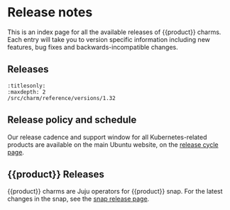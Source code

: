 # Release notes

This is an index page for all the available releases of {{product}} charms. Each entry
will take you to version specific information including new features, bug fixes
and backwards-incompatible changes.

## Releases


```{toctree}
:titlesonly:
:maxdepth: 2
/src/charm/reference/versions/1.32
```


## Release policy and schedule

Our release cadence and support window for all Kubernetes-related products are 
available on the main Ubuntu website, on the [release cycle page][].

## {{product}} Releases

{{product}} charms are Juju operators for {{product}} snap. For the latest changes in the snap, see the [snap release page][].

<!-- LINKS -->

[release cycle page]: https://ubuntu.com/about/release-cycle#canonical-kubernetes-release-cycle
[snap release page]: ../../snap/reference/releases.md
